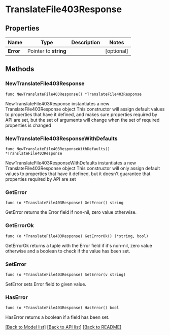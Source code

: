 # TranslateFile403Response

## Properties

Name | Type | Description | Notes
------------ | ------------- | ------------- | -------------
**Error** | Pointer to **string** |  | [optional] 

## Methods

### NewTranslateFile403Response

`func NewTranslateFile403Response() *TranslateFile403Response`

NewTranslateFile403Response instantiates a new TranslateFile403Response object
This constructor will assign default values to properties that have it defined,
and makes sure properties required by API are set, but the set of arguments
will change when the set of required properties is changed

### NewTranslateFile403ResponseWithDefaults

`func NewTranslateFile403ResponseWithDefaults() *TranslateFile403Response`

NewTranslateFile403ResponseWithDefaults instantiates a new TranslateFile403Response object
This constructor will only assign default values to properties that have it defined,
but it doesn't guarantee that properties required by API are set

### GetError

`func (o *TranslateFile403Response) GetError() string`

GetError returns the Error field if non-nil, zero value otherwise.

### GetErrorOk

`func (o *TranslateFile403Response) GetErrorOk() (*string, bool)`

GetErrorOk returns a tuple with the Error field if it's non-nil, zero value otherwise
and a boolean to check if the value has been set.

### SetError

`func (o *TranslateFile403Response) SetError(v string)`

SetError sets Error field to given value.

### HasError

`func (o *TranslateFile403Response) HasError() bool`

HasError returns a boolean if a field has been set.


[[Back to Model list]](../README.md#documentation-for-models) [[Back to API list]](../README.md#documentation-for-api-endpoints) [[Back to README]](../README.md)


